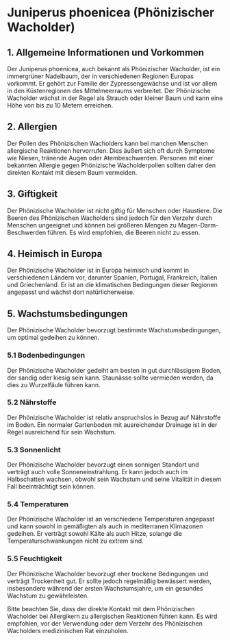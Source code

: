 # Juniperus phoenicea (Phönizischer Wacholder)

## 1. Allgemeine Informationen und Vorkommen
Der Juniperus phoenicea, auch bekannt als Phönizischer Wacholder, ist ein immergrüner Nadelbaum, der in verschiedenen Regionen Europas vorkommt. Er gehört zur Familie der Zypressengewächse und ist vor allem in den Küstenregionen des Mittelmeerraums verbreitet. Der Phönizische Wacholder wächst in der Regel als Strauch oder kleiner Baum und kann eine Höhe von bis zu 10 Metern erreichen.

## 2. Allergien
Der Pollen des Phönizischen Wacholders kann bei manchen Menschen allergische Reaktionen hervorrufen. Dies äußert sich oft durch Symptome wie Niesen, tränende Augen oder Atembeschwerden. Personen mit einer bekannten Allergie gegen Phönizische Wacholderpollen sollten daher den direkten Kontakt mit diesem Baum vermeiden.

## 3. Giftigkeit
Der Phönizische Wacholder ist nicht giftig für Menschen oder Haustiere. Die Beeren des Phönizischen Wacholders sind jedoch für den Verzehr durch Menschen ungeeignet und können bei größeren Mengen zu Magen-Darm-Beschwerden führen. Es wird empfohlen, die Beeren nicht zu essen.

## 4. Heimisch in Europa
Der Phönizische Wacholder ist in Europa heimisch und kommt in verschiedenen Ländern vor, darunter Spanien, Portugal, Frankreich, Italien und Griechenland. Er ist an die klimatischen Bedingungen dieser Regionen angepasst und wächst dort natürlicherweise.

## 5. Wachstumsbedingungen
Der Phönizische Wacholder bevorzugt bestimmte Wachstumsbedingungen, um optimal gedeihen zu können.

### 5.1 Bodenbedingungen
Der Phönizische Wacholder gedeiht am besten in gut durchlässigem Boden, der sandig oder kiesig sein kann. Staunässe sollte vermieden werden, da dies zu Wurzelfäule führen kann.

### 5.2 Nährstoffe
Der Phönizische Wacholder ist relativ anspruchslos in Bezug auf Nährstoffe im Boden. Ein normaler Gartenboden mit ausreichender Drainage ist in der Regel ausreichend für sein Wachstum.

### 5.3 Sonnenlicht
Der Phönizische Wacholder bevorzugt einen sonnigen Standort und verträgt auch volle Sonneneinstrahlung. Er kann jedoch auch im Halbschatten wachsen, obwohl sein Wachstum und seine Vitalität in diesem Fall beeinträchtigt sein können.

### 5.4 Temperaturen
Der Phönizische Wacholder ist an verschiedene Temperaturen angepasst und kann sowohl in gemäßigten als auch in mediterranen Klimazonen gedeihen. Er verträgt sowohl Kälte als auch Hitze, solange die Temperaturschwankungen nicht zu extrem sind.

### 5.5 Feuchtigkeit
Der Phönizische Wacholder bevorzugt eher trockene Bedingungen und verträgt Trockenheit gut. Er sollte jedoch regelmäßig bewässert werden, insbesondere während der ersten Wachstumsjahre, um ein gesundes Wachstum zu gewährleisten.

Bitte beachten Sie, dass der direkte Kontakt mit dem Phönizischen Wacholder bei Allergikern zu allergischen Reaktionen führen kann. Es wird empfohlen, vor der Verwendung oder dem Verzehr des Phönizischen Wacholders medizinischen Rat einzuholen.

